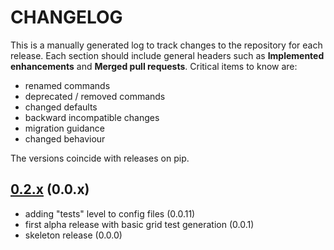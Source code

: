 # CHANGELOG

This is a manually generated log to track changes to the repository for each release.
Each section should include general headers such as **Implemented enhancements**
and **Merged pull requests**. Critical items to know are:

 - renamed commands
 - deprecated / removed commands
 - changed defaults
 - backward incompatible changes
 - migration guidance
 - changed behaviour

The versions coincide with releases on pip.

## [0.2.x](https://github.com/vsoch/gridtest/tree/master) (0.0.x)
 - adding "tests" level to config files (0.0.11)
 - first alpha release with basic grid test generation (0.0.1)
 - skeleton release (0.0.0)
